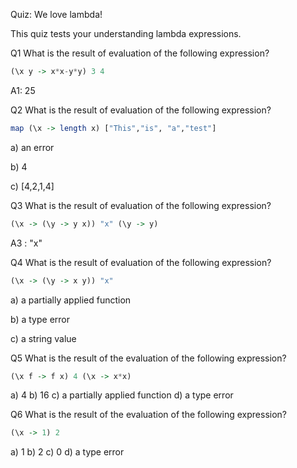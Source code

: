 Quiz: We love lambda!

This quiz tests your understanding lambda expressions.

Q1 What is the result of evaluation of the following expression?

~~~haskell
(\x y -> x*x-y*y) 3 4
~~~

A1: 25

Q2 What is the result of evaluation of the following expression?

~~~haskell
map (\x -> length x) ["This","is", "a","test"] 
~~~

a) an error

b) 4

c) [4,2,1,4]

Q3 What is the result of evaluation of the following expression?

~~~haskell
(\x -> (\y -> y x)) "x" (\y -> y)
~~~

A3 : "x"

Q4 What is the result of evaluation of the following expression?

~~~haskell
(\x -> (\y -> x y)) "x" 
~~~

a) a partially applied function

b) a type error 

c) a string value

Q5 What is the result of the evaluation of the following expression?

~~~haskell
(\x f -> f x) 4 (\x -> x*x) 
~~~

a) 4
b) 16
c) a partially applied function
d) a type error

Q6 What is the result of the evaluation of the following expression?

~~~haskell
(\x -> 1) 2
~~~

a) 1
b) 2
c) 0
d) a type error



